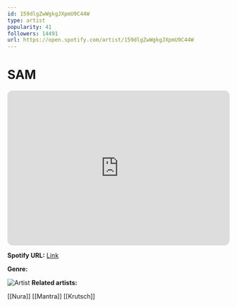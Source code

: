 ```yaml
---
id: 159dlgZwWgkgJXpmU9C44W
type: artist
popularity: 41
followers: 14491
url: https://open.spotify.com/artist/159dlgZwWgkgJXpmU9C44W
---
```

# SAM

<iframe style="border-radius:12px" src="https://open.spotify.com/embed/artist/159dlgZwWgkgJXpmU9C44W" width="100%" height="352" frameBorder="0" allowfullscreen="" allow="autoplay; clipboard-write; encrypted-media; fullscreen; picture-in-picture" loading="lazy"></iframe>

**Spotify URL:** [Link](https://open.spotify.com/artist/159dlgZwWgkgJXpmU9C44W)

**Genre:** 

![Artist](https://i.scdn.co/image/ab6761610000e5ebe1e6bd185305538ed87ad51a)
**Related artists:**

[[Nura]]
[[Mantra]]
[[Krutsch]]
